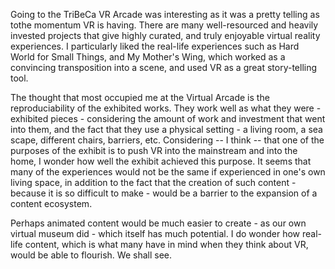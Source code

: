 Going to the TriBeCa VR Arcade was interesting as it was a pretty telling as tothe momentum VR is having. There are many well-resourced and heavily invested projects that give highly curated, and truly enjoyable  virtual reality experiences. I particularly liked the real-life experiences such as Hard World for Small Things, and My Mother's Wing, which worked as a convincing transposition into a scene, and used VR as a great story-telling tool.

The thought that most occupied me at the Virtual Arcade is the reproduciability of the exhibited works. They work well as what they were - exhibited pieces - considering the amount of work and investment that went into them, and the fact that they use a physical setting - a living room, a sea scape, different chairs, barriers, etc. 
Considering -- I think -- that one of the purposes of the exhibit is to push VR into the mainstream and into the home, I wonder how well the exhibit achieved this purpose. It seems that many of the experiences would not be the same if experienced in one's own living space, in addition to the fact that the creation of such content - because it is so difficult to make - would be a barrier to the expansion of a content ecosystem. 

Perhaps animated content would be much easier to create - as our own virtual museum did - which itself has much potential. I do wonder how real-life content, which is what many have in mind when they think about VR, would be able to flourish. We shall see.
